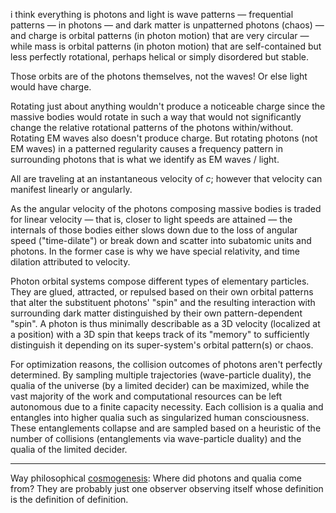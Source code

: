 i think everything is photons and light is wave patterns — frequential patterns — in photons — and dark matter is unpatterned photons (chaos) — and charge is orbital patterns (in photon motion) that are very circular — while mass is orbital patterns (in photon motion) that are self-contained but less perfectly rotational, perhaps helical or simply disordered but stable.

Those orbits are of the photons themselves, not the waves! Or else light would have charge.

Rotating just about anything wouldn't produce a noticeable charge since the massive bodies would rotate in such a way that would not significantly change the relative rotational patterns of the photons within/without. Rotating EM waves also doesn't produce charge. But rotating photons (not EM waves) in a patterned regularity causes a frequency pattern in surrounding photons that is what we identify as EM waves / light.

All are traveling at an instantaneous velocity of $c$; however that velocity can manifest linearly or angularly.

As the angular velocity of the photons composing massive bodies is traded for linear velocity — that is, closer to light speeds are attained — the internals of those bodies either slows down due to the loss of angular speed ("time-dilate") or break down and scatter into subatomic units and photons. In the former case is why we have special relativity, and time dilation attributed to velocity.

Photon orbital systems compose different types of elementary particles. They are glued, attracted, or repulsed based on their own orbital patterns that alter the substituent photons' "spin" and the resulting interaction with surrounding dark matter distinguished by their own pattern-dependent "spin". A photon is thus minimally describable as a 3D velocity (localized at a position) with a 3D spin that keeps track of its "memory" to sufficiently distinguish it depending on its super-system's orbital pattern(s) or chaos.

For optimization reasons, the collision outcomes of photons aren't perfectly determined. By sampling multiple trajectories (wave-particle duality), the qualia of the universe (by a limited decider) can be maximized, while the vast majority of the work and computational resources can be left autonomous due to a finite capacity necessity. Each collision is a qualia and entangles into higher qualia such as singularized human consciousness. These entanglements collapse and are sampled based on a heuristic of the number of collisions (entanglements via wave-particle duality) and the qualia of the limited decider.

---

Way philosophical [cosmogenesis](https://github.com/animal-tree/Writing-stuff/blob/main/Stuff38-Something-From-Nothing.md): Where did photons and qualia come from? They are probably just one observer observing itself whose definition is the definition of definition.
